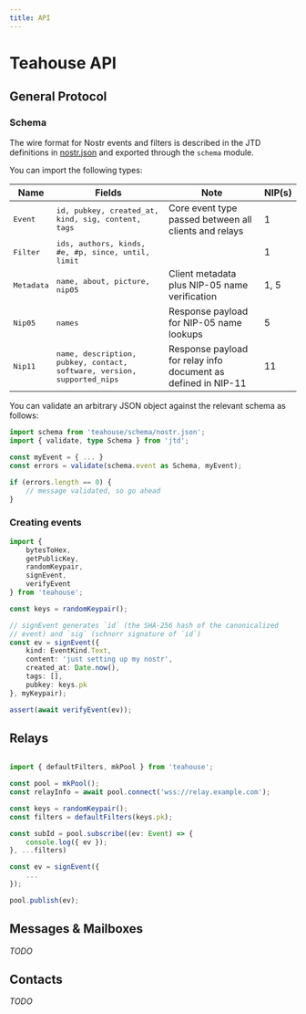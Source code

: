 ```yaml
---
title: API
---
```


# Teahouse API

## General Protocol

### Schema

The wire format for Nostr events and filters is described in the <abbr name="JSON Type Definitions">JTD</abbr> definitions in [nostr.json](../src/schema/nostr.json) and exported through the `schema` module.

You can import the following types:

| Name | Fields | Note | NIP(s) |
| --- | --- | --- | --- |
| Event | id, pubkey, created_at, kind, sig, content, tags | Core event type passed between all clients and relays | 1 |
| Filter | ids, authors, kinds, #e, #p, since, until, limit | | 1 |
| Metadata | name, about, picture, nip05 | Client metadata plus NIP-05 name verification | 1, 5 |
| Nip05 | names | Response payload for NIP-05 name lookups | 5 |
| Nip11 | name, description, pubkey, contact, software, version, supported_nips | Response payload for relay info document as defined in NIP-11 | 11 |

You can validate an arbitrary JSON object against the relevant schema as follows:

```ts
import schema from 'teahouse/schema/nostr.json';
import { validate, type Schema } from 'jtd';

const myEvent = { ... }
const errors = validate(schema.event as Schema, myEvent);

if (errors.length == 0) {
    // message validated, so go ahead
}
```

### Creating events

```ts
import {
    bytesToHex,
    getPublicKey,
    randomKeypair,
    signEvent,
    verifyEvent
} from 'teahouse';

const keys = randomKeypair();

// signEvent generates `id` (the SHA-256 hash of the canonicalized
// event) and `sig` (schnorr signature of `id`)
const ev = signEvent({
    kind: EventKind.Text,
    content: 'just setting up my nostr',
    created_at: Date.now(),
    tags: [],
    pubkey: keys.pk
}, myKeypair);

assert(await verifyEvent(ev));

```

## Relays

```ts

import { defaultFilters, mkPool } from 'teahouse';

const pool = mkPool();
const relayInfo = await pool.connect('wss://relay.example.com');

const keys = randomKeypair();
const filters = defaultFilters(keys.pk);

const subId = pool.subscribe((ev: Event) => {
    console.log({ ev });
}, ...filters)

const ev = signEvent({
    ...
});

pool.publish(ev);
```

## Messages &amp; Mailboxes

_TODO_

## Contacts

_TODO_

<style>
    tr > td:nth-child(1) {
        font-family: monospace;
    }

    tr > td:nth-child(2) {
        font-family: monospace;
    }
</style>

